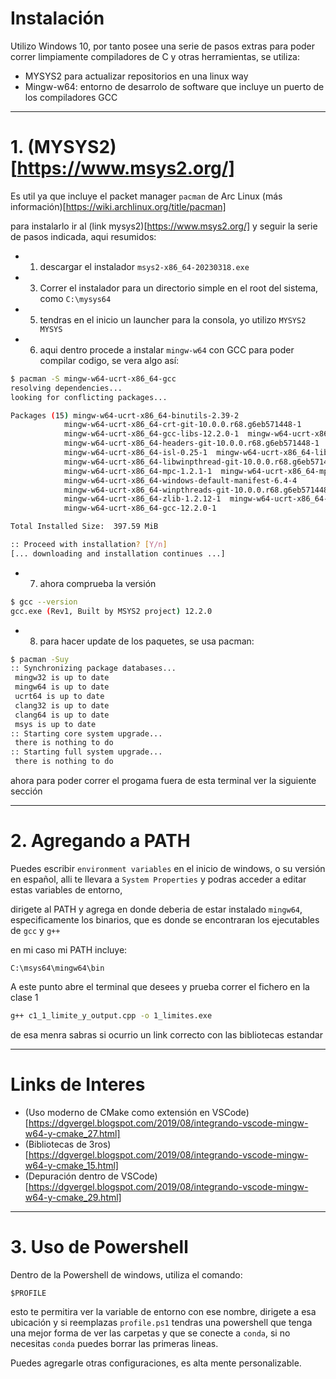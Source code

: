 # Instalación
Utilizo Windows 10, por tanto posee una serie de pasos extras para poder correr limpiamente compiladores de C y otras herramientas, se utiliza:

- MYSYS2 para actualizar repositorios en una linux way
- Mingw-w64: entorno de desarrolo de software que incluye un puerto de los compiladores GCC

____

# 1. (MYSYS2)[https://www.msys2.org/]
Es util ya que incluye el packet manager `pacman` de Arc Linux (más información)[https://wiki.archlinux.org/title/pacman]

para instalarlo ir al (link mysys2)[https://www.msys2.org/]
y seguir la serie de pasos indicada, aqui resumidos:

- 1. descargar el instalador `msys2-x86_64-20230318.exe`
- 3. Correr el instalador para un directorio simple en el root del sistema, como `C:\mysys64`
- 5. tendras en el inicio un launcher para la consola, yo utilizo `MYSYS2 MYSYS`

- 6. aqui dentro procede a instalar `mingw-w64` con GCC para poder compilar codigo, se vera algo así:

```bash
$ pacman -S mingw-w64-ucrt-x86_64-gcc
resolving dependencies...
looking for conflicting packages...

Packages (15) mingw-w64-ucrt-x86_64-binutils-2.39-2
            mingw-w64-ucrt-x86_64-crt-git-10.0.0.r68.g6eb571448-1
            mingw-w64-ucrt-x86_64-gcc-libs-12.2.0-1  mingw-w64-ucrt-x86_64-gmp-6.2.1-3
            mingw-w64-ucrt-x86_64-headers-git-10.0.0.r68.g6eb571448-1
            mingw-w64-ucrt-x86_64-isl-0.25-1  mingw-w64-ucrt-x86_64-libiconv-1.17-1
            mingw-w64-ucrt-x86_64-libwinpthread-git-10.0.0.r68.g6eb571448-1
            mingw-w64-ucrt-x86_64-mpc-1.2.1-1  mingw-w64-ucrt-x86_64-mpfr-4.1.0.p13-1
            mingw-w64-ucrt-x86_64-windows-default-manifest-6.4-4
            mingw-w64-ucrt-x86_64-winpthreads-git-10.0.0.r68.g6eb571448-1
            mingw-w64-ucrt-x86_64-zlib-1.2.12-1  mingw-w64-ucrt-x86_64-zstd-1.5.2-2
            mingw-w64-ucrt-x86_64-gcc-12.2.0-1

Total Installed Size:  397.59 MiB

:: Proceed with installation? [Y/n]
[... downloading and installation continues ...]
```

- 7. ahora comprueba la versión

```bash
$ gcc --version
gcc.exe (Rev1, Built by MSYS2 project) 12.2.0
```

- 8. para hacer update de los paquetes, se usa pacman:

```bash
$ pacman -Suy
:: Synchronizing package databases...
 mingw32 is up to date
 mingw64 is up to date
 ucrt64 is up to date
 clang32 is up to date
 clang64 is up to date
 msys is up to date
:: Starting core system upgrade...
 there is nothing to do
:: Starting full system upgrade...
 there is nothing to do
```

ahora para poder correr el progama fuera de esta terminal ver la siguiente sección

___

# 2. Agregando a PATH
Puedes escribir `environment variables` en el inicio de windows, o su versión en español, alli te llevara a `System Properties` y podras acceder a editar estas variables de entorno,

dirigete al PATH y agrega en donde deberia de estar instalado `mingw64`, especificamente los binarios, que es donde se encontraran los ejecutables de `gcc` y `g++`

en mi caso mi PATH incluye:

`C:\msys64\mingw64\bin`

A este punto abre el terminal que desees y prueba correr el fichero en la clase 1

```bash
g++ c1_1_limite_y_output.cpp -o 1_limites.exe
```

de esa menra sabras si ocurrio un link correcto con las bibliotecas estandar

___

# Links de Interes

- (Uso moderno de CMake como extensión en VSCode)[https://dgvergel.blogspot.com/2019/08/integrando-vscode-mingw-w64-y-cmake_27.html]
- (Bibliotecas de 3ros)[https://dgvergel.blogspot.com/2019/08/integrando-vscode-mingw-w64-y-cmake_15.html]
- (Depuración dentro de VSCode)[https://dgvergel.blogspot.com/2019/08/integrando-vscode-mingw-w64-y-cmake_29.html]

___

# 3. Uso de Powershell

Dentro de la Powershell de windows, utiliza el comando:

```
$PROFILE
```

esto te permitira ver la variable de entorno con ese nombre, dirigete a esa ubicación y si reemplazas `profile.ps1` tendras una powershell que tenga una mejor forma de ver las carpetas y que se conecte a `conda`, si no necesitas `conda` puedes borrar las primeras lineas.

Puedes agregarle otras configuraciones, es alta mente personalizable.


